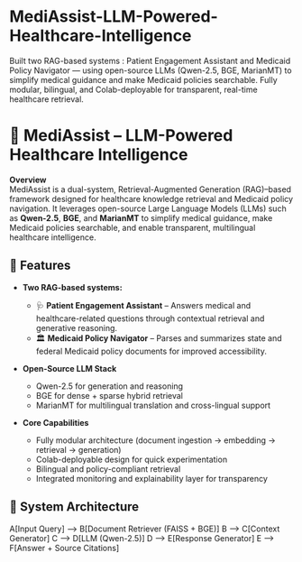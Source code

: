 # MediAssist-LLM-Powered-Healthcare-Intelligence
Built two RAG-based systems : Patient Engagement Assistant and Medicaid Policy Navigator — using open-source LLMs (Qwen-2.5, BGE, MarianMT) to simplify medical guidance and make Medicaid policies searchable. Fully modular, bilingual, and Colab-deployable for transparent, real-time healthcare retrieval.
# 🏥 MediAssist – LLM-Powered Healthcare Intelligence

**Overview**  
MediAssist is a dual-system, Retrieval-Augmented Generation (RAG)–based framework designed for healthcare knowledge retrieval and Medicaid policy navigation. It leverages open-source Large Language Models (LLMs) such as **Qwen-2.5**, **BGE**, and **MarianMT** to simplify medical guidance, make Medicaid policies searchable, and enable transparent, multilingual healthcare intelligence.

## 🚀 Features
- **Two RAG-based systems:**
  - 🩺 **Patient Engagement Assistant** – Answers medical and healthcare-related questions through contextual retrieval and generative reasoning.  
  - 🏛️ **Medicaid Policy Navigator** – Parses and summarizes state and federal Medicaid policy documents for improved accessibility.

- **Open-Source LLM Stack**
  - Qwen-2.5 for generation and reasoning  
  - BGE for dense + sparse hybrid retrieval  
  - MarianMT for multilingual translation and cross-lingual support

- **Core Capabilities**
  - Fully modular architecture (document ingestion → embedding → retrieval → generation)  
  - Colab-deployable design for quick experimentation  
  - Bilingual and policy-compliant retrieval  
  - Integrated monitoring and explainability layer for transparency

## 🧠 System Architecture
  A[Input Query] --> B[Document Retriever (FAISS + BGE)]
  B --> C[Context Generator]
  C --> D[LLM (Qwen-2.5)]
  D --> E[Response Generator]
  E --> F[Answer + Source Citations]
